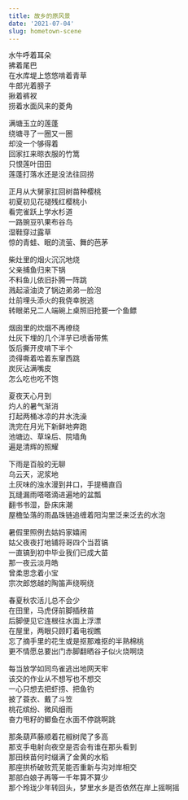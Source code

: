 ```yaml
---
title: 故乡的原风景
date: '2021-07-04'
slug: hometown-scene
---
```


水牛呼着耳朵  
拂着尾巴  
在水库堤上悠悠啃着青草  
牛郎光着膀子  
揪着裤衩  
捞着水面风来的菱角<!--# 月到天心处，风来水面时 -->

满塘玉立的莲蓬  
绕塘寻了一圈又一圈  
却没一个够得着  
回家扛来晾衣服的竹篙  
只恨莲叶田田<!--# 江南可采莲，莲叶何田田 -->  
莲蓬打落水还是没法往回捞

正月从大舅家扛回树苗种樱桃  
初夏初见花褪残红樱桃小<!--# 花褪残红青杏小 -->  
看完雀跃上学水杉道  
一路豌豆叭果布谷鸟  
湿鞋穿过露草<!--# https://yihui.org/cn/2021/06/awaken-to-summer/ -->  
惊的青蛙、眠的流萤、舞的芭茅<!--# https://yihui.org/cn/2019/08/silvergrass/ -->

柴灶里的烟火沉沉地烧  
父亲捕鱼归来下锅  
不料鱼儿依旧扑腾一阵跳  
溅起滚油烫了锅边弟弟一脸泡  
灶前埋头添火的我侥幸脱逃  
转眼弟兄二人端碗上桌照旧抢要一个鱼鳔

烟囱里的炊烟不再缭绕  
灶灰下埋的几个洋芋已喷香带焦  
饭后撕开皮啃下半个  
烫得嘶着哈着东窜西跳  
炭灰沾满嘴皮  
怎么吃也吃不饱

夏夜天心月到  
灼人的暑气渐消  
打起两桶冰凉的井水洗澡  
洗完在月光下新鲜地奔跑  
池塘边、草垛后、院墙角  
遍是清辉的照耀

下雨是百般的无聊  
乌云天，泥浆地<!--# 碧云天，黄叶地 -->  
土灰味的浊水漫到井口，手提桶直舀  
瓦缝漏雨嗒嗒滴进遍地的盆瓢  
翻书书湿，卧床床潮  
屋檐坠落的雨晶珠链追缠着阳沟里泛来泛去的水泡<!--# 冰心《笑》泛来泛去；梁弘志《请跟我来》水晶珠链 -->

暑假里照例去姑妈家嬉闹  
姑父夜夜打地铺将哥四个当苕镐<!--# 背景：https://yihui.org/cn/2019/04/xing-zhou/ -->  
一直镐到初中毕业我们已成大苗  
那一夜云淡月皓  
曾柔思念着小宝<!--# 99 年《鹿鼎记》：https://yihui.org/cn/2020/07/birthday-memories/ -->  
宗次郎悠越的陶笛声绕啊绕

春夏秋农活儿总不会少  
在田里，马虎伢前脚插秧苗  
后脚便见它连根往水面上浮漂<!--# https://github.com/earfanfan/BlogComments/issues/25#issuecomment-855547158 -->  
在屋里，两眼只顾盯着电视瞧  
忘了摘手里的花生或是抠那难抠的半熟棉桃  
更不情愿总要出门赤脚翻晒谷子似火烧啊烧

每当放学如同鸟雀逃出地网天牢  
该交的作业从不想写也不想交  
一心只想去把虾捞、把鱼钓  
披了蓑衣、戴了斗笠  
桃花缤纷、微风细雨  
奋力甩籽的鲫鱼在水面不停跳啊跳<!--# https://yihui.org/cn/2021/03/expired-sorrow/ -->

那条葫芦藤顺着花椒树爬了多高<!--# https://yihui.org/cn/2021/06/garden/ -->  
那支手电射向夜空是否会有谁在那头看到<!--# 晚上蹲在茅坑上，手电筒照天上，光会跑到哪里呢？ -->  
那田秧苗何时缀满了金黄的水稻  
那座拱桥破败荒芜能否重新与沟对岸相交<!--# 从家里去对面山上的路上要经过一条大沟（村民称之为“小沟子”），在沟的一处细窄的地方有两根木头搭的小桥，以前去山上都是走田埂，然后过这座小木桥；大约在我十岁那年，村里修了一条沙石路通往山上，也顺便修了一座水泥拱桥过沟，记得桥上有颗水泥五角星，刷成红色，左右写着：为人民架桥梁，幸福万代长。小时候我和小伙伴常一边放牛，一边在这座桥下玩。 -->  
那部白娘子再等一千年算不算少<!--# https://yihui.org/cn/2013/02/waiting-for-thousand-years/ -->  
那个玲珑少年转回头，梦里水乡是否依然在岸上摇啊摇<!--# 江珊《梦里水乡》中我非常喜欢玲珑这个词 -->

<!--# 有鉴于前一段日子里袁凡引发了我的一些故乡记忆，在《故乡的原风景》和《梦里水乡》催化下，写就一首；鸣谢袁阿姨今天帮我带了一天孩子，好让我有时间写完这首诗的主体部分。 -->

